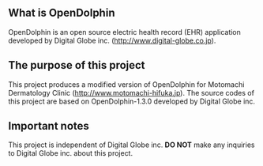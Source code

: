 ## What is OpenDolphin
OpenDolphin is an open source electric health record (EHR) application developed by Digital Globe inc. (http://www.digital-globe.co.jp). 
## The purpose of this project
This project produces a modified version of OpenDolphin for Motomachi Dermatology Clinic (http://www.motomachi-hifuka.jp). The source codes of this project are based on OpenDolphin-1.3.0 developed by Digital Globe inc.
## Important notes
This project is independent of Digital Globe inc. **DO NOT** make any inquiries to Digital Globe inc. about this project.

